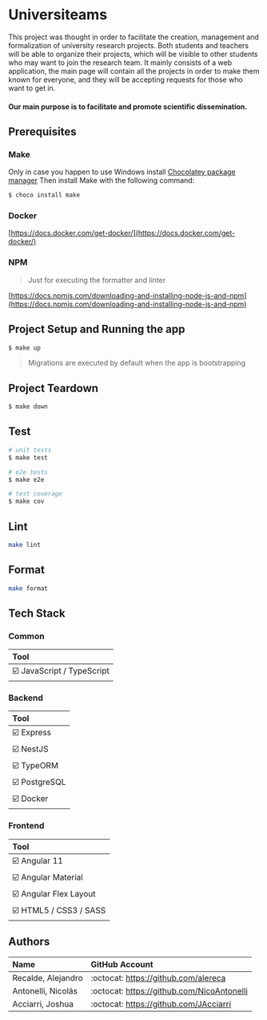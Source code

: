# Universiteams

This project was thought in order to facilitate the creation, management and formalization of university research projects. Both students and teachers will be able to organize their projects, which will be visible to other students who may want to join the research team.
It mainly consists of a web application, the main page will contain all the projects in order to make them known for everyone, and they will be accepting requests for those who want to get in.

#### Our main purpose is to facilitate and promote scientific dissemination.

## Prerequisites
### Make
Only in case you happen to use Windows install [Chocolatey package manager](https://chocolatey.org/install)
Then install Make with the following command:
```bash
$ choco install make
```
### Docker
[https://docs.docker.com/get-docker/](https://docs.docker.com/get-docker/)

### NPM
> Just for executing the formatter and linter

[https://docs.npmjs.com/downloading-and-installing-node-js-and-npm](https://docs.npmjs.com/downloading-and-installing-node-js-and-npm)

## Project Setup and Running the app
```bash
$ make up
```
> Migrations are executed by default when the app is bootstrapping


## Project Teardown
```bash
$ make down
```

## Test

```bash
# unit tests
$ make test

# e2e tests
$ make e2e

# test coverage
$ make cov
```

## Lint

```bash
make lint
```

## Format

```bash
make format
```

## Tech Stack

### Common

| Tool                                            |
| :---------------------------------------------- |
| :ballot_box_with_check: JavaScript / TypeScript |

### Backend

| Tool                               |
| :--------------------------------- |
| :ballot_box_with_check: Express    |
| :ballot_box_with_check: NestJS     |
| :ballot_box_with_check: TypeORM    |
| :ballot_box_with_check: PostgreSQL |
| :ballot_box_with_check: Docker     |

### Frontend

| Tool                                        |
| :------------------------------------------ |
| :ballot_box_with_check: Angular 11          |
| :ballot_box_with_check: Angular Material    |
| :ballot_box_with_check: Angular Flex Layout |
| :ballot_box_with_check: HTML5 / CSS3 / SASS |

## Authors

| Name               | GitHub Account                             |
| :----------------- | :----------------------------------------- |
| Recalde, Alejandro | :octocat: https://github.com/alereca       |
| Antonelli, Nicolás | :octocat: https://github.com/NicoAntonelli |
| Acciarri, Joshua   | :octocat: https://github.com/JAcciarri     |
